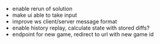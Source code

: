 - enable rerun of solution
- make ui able to take input
- improve ws client/server message format
- enable history replay, calculate state with stored diffs?
- endpoint for new game, redirect to url with new game id